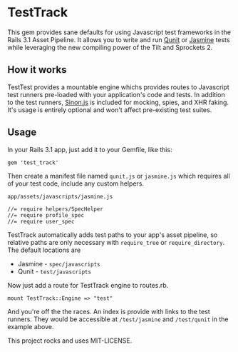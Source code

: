 # TestTrack

This gem provides sane defaults for using Javascript test frameworks in
the Rails 3.1 Asset Pipeline. It allows you to write and run
[Qunit][qunit] or [Jasmine][jasmine] tests while leveraging the new
compiling power of the Tilt and Sprockets 2.

## How it works

TestTest provides a mountable engine whichs provides routes to
Javascript test runners pre-loaded with your application's code and
tests. In addition to the test runners, [Sinon.js][sinon] is included
for mocking, spies, and XHR faking. It's usage is entirely optional and
won't affect pre-existing test suites.

## Usage

In your Rails 3.1 app, just add it to your Gemfile, like this:

    gem 'test_track'

Then create a manifest file named `qunit.js` or `jasmine.js` which
requires all of your test code, include any custom helpers.

    app/assets/javascripts/jasmine.js

    //= require helpers/SpecHelper
    //= require profile_spec
    //= require user_spec

TestTrack automatically adds test paths to your app's asset pipeline, so
relative paths are only necessary with `require_tree` or
`require_directory`. The default locations are

* Jasmine - `spec/javascripts`
* Qunit   - `test/javascripts`

Now just add a route for TestTrack engine to routes.rb.

    mount TestTrack::Engine => "test"

And you're off the the races. An index is provide with links to the test
runners. They would be accessible at `/test/jasmine` and
`/test/qunit` in the example above.


This project rocks and uses MIT-LICENSE.


[jasmine]: https://github.com/pivotal/jasmine
[qunit]:   https://github.com/jquery/qunit
[sinon]:   http://sinonjs.org/

